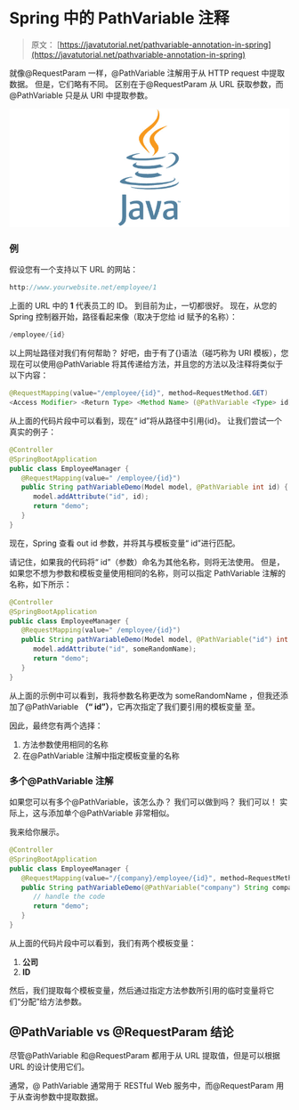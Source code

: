# Spring 中的 PathVariable 注释

> 原文： [https://javatutorial.net/pathvariable-annotation-in-spring](https://javatutorial.net/pathvariable-annotation-in-spring)

就像@RequestParam 一样，@PathVariable 注解用于从 HTTP request 中提取数据。 但是，它们略有不同。 区别在于@RequestParam 从 URL 获取参数，而@PathVariable 只是从 URI 中提取参数。

![java-featured-image](img/e0db051dedc1179e7424b6d998a6a772.jpg)

### 例

假设您有一个支持以下 URL 的网站：

```java
http://www.yourwebsite.net/employee/1
```

上面的 URL 中的 **1** 代表员工的 ID。 到目前为止，一切都很好。 现在，从您的 Spring 控制器开始，路径看起来像（取决于您给 id 赋予的名称）：

```java
/employee/{id}
```

以上网址路径对我们有何帮助？ 好吧，由于有了{}语法（碰巧称为 URI 模板），您现在可以使用@PathVariable 将其传递给方法，并且您的方法以及注释将类似于以下内容：

```java
@RequestMapping(value="/employee/{id}", method=RequestMethod.GET)
<Access Modifier> <Return Type> <Method Name> (@PathVariable <Type> id) { <body> }
```

从上面的代码片段中可以看到，现在“ id”将从路径中引用{id}。 让我们尝试一个真实的例子：

```java
@Controller
@SpringBootApplication
public class EmployeeManager {
   @RequestMapping(value=" /employee/{id}")
   public String pathVariableDemo(Model model, @PathVariable int id) {
      model.addAttribute("id", id);
      return "demo";
   }
}
```

现在，Spring 查看 out id 参数，并将其与模板变量“ id”进行匹配。

请记住，如果我的代码将“ id”（参数）命名为其他名称，则将无法使用。 但是，如果您不想为参数和模板变量使用相同的名称，则可以指定 PathVariable 注解的名称，如下所示：

```java
@Controller
@SpringBootApplication
public class EmployeeManager {
   @RequestMapping(value=" /employee/{id}")
   public String pathVariableDemo(Model model, @PathVariable("id") int someRandomName) {
      model.addAttribute("id", someRandomName);
      return "demo";
   }
}
```

从上面的示例中可以看到，我将参数名称更改为 someRandomName ，但我还添加了@PathVariable **（“ id”）**，它再次指定了我们要引用的模板变量 至。

因此，最终您有两个选择：

1.  方法参数使用相同的名称
2.  在@PathVariable 注解中指定模板变量的名称

### 多个@PathVariable 注解

如果您可以有多个@PathVariable，该怎么办？ 我们可以做到吗？ 我们可以！ 实际上，这与添加单个@PathVariable 非常相似。

我来给你展示。

```java
@Controller
@SpringBootApplication
public class EmployeeManager {
   @RequestMapping(value="/{company}/employee/{id}", method=RequestMethod.GET)
   public String pathVariableDemo(@PathVariable("company") String companyName, @PathVariable("id") int employeeId) {
      // handle the code
      return "demo";
   }
}
```

从上面的代码片段中可以看到，我们有两个模板变量：

1.  **公司**
2.  **ID**

然后，我们提取每个模板变量，然后通过指定方法参数所引用的临时变量将它们“分配”给方法参数。

## @PathVariable vs @RequestParam 结论

尽管@PathVariable 和@RequestParam 都用于从 URL 提取值，但是可以根据 URL 的设计使用它们。

通常，@ PathVariable 通常用于 RESTful Web 服务中，而@RequestParam 用于从查询参数中提取数据。